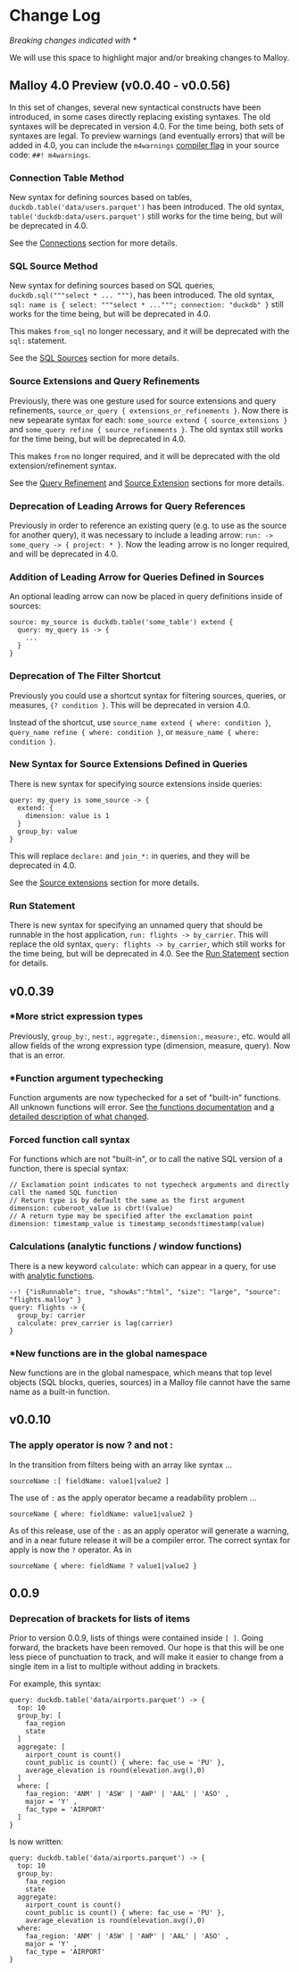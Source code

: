 # Change Log
_Breaking changes indicated with *_

We will use this space to highlight major and/or breaking changes to Malloy.

## Malloy 4.0 Preview (v0.0.40 - v0.0.56)

In this set of changes, several new syntactical constructs have been introduced, in some cases directly replacing existing syntaxes. The old syntaxes will be deprecated in version 4.0. For the time being, both sets of syntaxes are legal. To preview warnings (and eventually errors) that will be added in 4.0, you can include the <code>m4warnings</code> [compiler flag](./tags.md) in your source code: `##! m4warnings`.

### Connection Table Method

New syntax for defining sources based on tables, `duckdb.table('data/users.parquet')` has been introduced. The old syntax, `table('duckdb:data/users.parquet')` still works for the time being, but will be deprecated in 4.0.

See the [Connections](./connections.md#table-connection-method) section for more details.

### SQL Source Method

New syntax for defining sources based on SQL queries, `duckdb.sql("""select * ... """)`, has been introduced. The old syntax, `sql: name is { select: """select * ..."""; connection: "duckdb" }` still works for the time being, but will be deprecated in 4.0.

This makes `from_sql` no longer necessary, and it will be deprecated with the `sql:` statement.

See the [SQL Sources](./sql_sources.md) section for more details.

### Source Extensions and Query Refinements

Previously, there was one gesture used for source extensions and query refinements, `source_or_query { extensions_or_refinements }`. Now there is new sepearate syntax for each: `some_source extend { source_extensions }` and `some_query refine { source_refinements }`. The old syntax still works for the time being, but will be deprecated in 4.0.

This makes `from` no longer required, and it will be deprecated with the old extension/refinement syntax.

See the [Query Refinement](./query.md#refinement) and [Source Extension](./source.md#source-extensions) sections for more details.

### Deprecation of Leading Arrows for Query References

Previously in order to reference an existing query (e.g. to use as the source for another query), it was necessary to include a leading arrow: `run: -> some_query -> { project: * }`. Now the leading arrow is no longer required, and will be deprecated in 4.0.

### Addition of Leading Arrow for Queries Defined in Sources

An optional leading arrow can now be placed in query definitions inside of sources:

```malloy
source: my_source is duckdb.table('some_table') extend {
  query: my_query is -> {
    ...
  }
}
```

### Deprecation of The Filter Shortcut

Previously you could use a shortcut syntax for filtering sources, queries, or measures, `{? condition }`. This will be deprecated in version 4.0.

Instead of the shortcut, use `source_name extend { where: condition }`, `query_name refine { where: condition }`, or `measure_name { where: condition }`.

### New Syntax for Source Extensions Defined in Queries

There is new syntax for specifying source extensions inside queries:

```malloy
query: my_query is some_source -> {
  extend: {
    dimension: value is 1
  }
  group_by: value
}
```

This will replace `declare:` and `join_*:` in queries, and they will be deprecated in 4.0.

See the [Source extensions](./source.md#source-extensions) section for more details.

### Run Statement

There is new syntax for specifying an unnamed query that should be runnable in the host application, `run: flights -> by_carrier`. This will replace the old syntax, `query: flights -> by_carrier`, which still works for the time being, but will be deprecated in 4.0. See the [Run Statement](../language/statement.md#run-statements) section for details.

## v0.0.39

### *More strict expression types

Previously, `group_by:`, `nest:`, `aggregate:`, `dimension:`, `measure:`, etc. would all allow fields of the wrong expression type (dimension, measure, query). Now that is an error.

### *Function argument typechecking

Function arguments are now typechecked for a set of "built-in" functions. All unknown functions will error. See [the functions documentation](./functions.md) and [a detailed description of what changed](./new_functions.md).

### Forced function call syntax

For functions which are not "built-in", or to call the native SQL version of a function, there is special syntax:

```malloy
// Exclamation point indicates to not typecheck arguments and directly call the named SQL function
// Return type is by default the same as the first argument
dimension: cuberoot_value is cbrt!(value)
// A return type may be specified after the exclamation point
dimension: timestamp_value is timestamp_seconds!timestamp(value)
```

### Calculations (analytic functions / window functions)

There is a new keyword `calculate:` which can appear in a query, for use with [analytic functions](./functions.md#analytic-functions).

```malloy
--! {"isRunnable": true, "showAs":"html", "size": "large", "source": "flights.malloy" }
query: flights -> {
  group_by: carrier
  calculate: prev_carrier is lag(carrier)
}
```

### *New functions are in the global namespace

New functions are in the global namespace, which means that top level objects (SQL blocks, queries, sources) in a Malloy file cannot have the same name as a built-in function.

## v0.0.10

### The apply operator is now ? and not :

In the transition from filters being with an array like syntax ...

```
sourceName :[ fieldName: value1|value2 ]
```

The use of `:` as the apply operator became a readability problem ...

```
sourceName { where: fieldName: value1|value2 }
```

As of this release, use of the `:` as an apply operator will generate a warning,
and in a near future release it will be a compiler error. The correct
syntax for apply is now the `?` operator. As in

```
sourceName { where: fieldName ? value1|value2 }
```

## 0.0.9

### Deprecation of brackets for lists of items

Prior to version 0.0.9, lists of things were contained inside `[ ]`. Going forward, the brackets have been removed. Our hope is that this will be one less piece of punctuation to track, and will make it easier to change from a single item in a list to multiple without adding in brackets.

For example, this syntax:
```malloy
query: duckdb.table('data/airports.parquet') -> {
  top: 10
  group_by: [
    faa_region
    state
  ]
  aggregate: [
    airport_count is count()
    count_public is count() { where: fac_use = 'PU' },
    average_elevation is round(elevation.avg(),0)
  ]
  where: [
    faa_region: 'ANM' | 'ASW' | 'AWP' | 'AAL' | 'ASO' ,
    major = 'Y' ,
    fac_type = 'AIRPORT'
  ]
}
```

Is now written:
```malloy
query: duckdb.table('data/airports.parquet') -> {
  top: 10
  group_by:
    faa_region
    state
  aggregate:
    airport_count is count()
    count_public is count() { where: fac_use = 'PU' },
    average_elevation is round(elevation.avg(),0)
  where:
    faa_region: 'ANM' | 'ASW' | 'AWP' | 'AAL' | 'ASO' ,
    major = 'Y' ,
    fac_type = 'AIRPORT'
}
```
